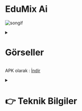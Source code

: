 # EduMix Ai  

![songif](https://github.com/user-attachments/assets/17787fd5-56a6-46ad-9568-0bf8beb8eb62)


<details> 
 <summary> <h1> Görseller </h1></summary>

![1](https://github.com/user-attachments/assets/d6fab6f2-6907-4d87-8ec6-d655048e2f1e)

![2](https://github.com/user-attachments/assets/e74a2010-e489-4018-8539-abaf666404d9)

</details>



APK olarak : <a href="https://drive.google.com/file/d/1wLmehKuijtLB16t6KugNrp9JXUMTSh2d/view?usp=sharing"> İndir </a>


<!-- * * * * * * * * * * * * * * * * * * * * * * * * * * * * * * * * * * * * * * * * * * * * * * * *-->
<!-- * * * * * * * * * * * * * * * * * * * * * * * * * * * * * * * * * * * * * * * * * * * * * * * *-->
<!-- * * * * * * * * * * * * * * * * * * * * * * * * * * * * * * * * * * * * * * * * * * * * * * * *-->
<!-- * * * * * * * * * * * * * * * * * * * * * * * * * * * * * * * * * * * * * * * * * * * * * * * *-->
<!-- * * * * * * * * * * * * * * * * * * * * * * * * * * * * * * * * * * * * * * * * * * * * * * * *-->
<!-- * * * * * * * * * * * * * * * * * * * * * * * * * * * * * * * * * * * * * * * * * * * * * * * *-->

<details> 
 <summary> <h1>👉 Teknik Bilgiler </h1></summary>
  
<hr>

# Veri tabanı Yapısı 
- Categories (Collection) <br>
  - categorieId (Document) <br>
    - name (field) <br>
  <br>
- users (Collection) <br>
  - userId (Document) <br>
    - displayName (Field) <br>
    - email (Field )<br>
    - uid (Field) <br>

# Kullanılan Paketler

- CORE
    - kartal: ^4.1.0 

- Firebase packages:
    - firebase_core: ^3.6.0
    - firebase_auth: ^5.3.1
    - cloud_firestore: ^5.4.4

- API Secure
    - flutter_dotenv: ^5.2.1

- UI
    - lottie: ^3.1.3
    - google_nav_bar: ^5.0.7

- Gemini Ai
    - google_generative_ai: ^0.4.6


# Kullanılan Diller ve Araçlar 
![Langs](https://skillicons.dev/icons?i=flutter,dart,firebase,vscode,git,github,figma,ps,gmail,") 

</details>
